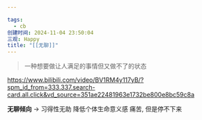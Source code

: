 ```yaml
---

tags:
  - cb
创建时间: 2024-11-04 23:50:04
三观: Happy
title: "[[无聊]]"
---
```


> 一种想要做让人满足的事情但又做不了的状态

https://www.bilibili.com/video/BV1RM4y117yB/?spm_id_from=333.337.search-card.all.click&vd_source=351ae22481963e1732be800e8bc59c8a


**无聊倾向** -> 习得性无助
降低个体生命意义感 
痛苦, 但是停不下来


